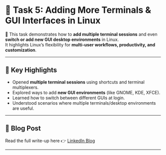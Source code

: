 # 🐧 Task 5: Adding More Terminals & GUI Interfaces in Linux

📖 This task demonstrates how to **add multiple terminal sessions** and even **switch or add new GUI desktop environments** in Linux.  
It highlights Linux’s flexibility for **multi-user workflows, productivity, and customization**.

---

## 📌 Key Highlights
- Opened **multiple terminal sessions** using shortcuts and terminal multiplexers.
- Explored ways to add **new GUI environments** (like GNOME, KDE, XFCE).
- Learned how to switch between different GUIs at login.
- Understood scenarios where multiple terminals/desktop environments are useful.

---

## 📖 Blog Post
Read the full write-up here 👉 [LinkedIn Blog](https://www.linkedin.com/posts/aman-kant-mahto_sudoedit-and-sudoreplay-features-activity-7255095082503053312-cIwR)

---

